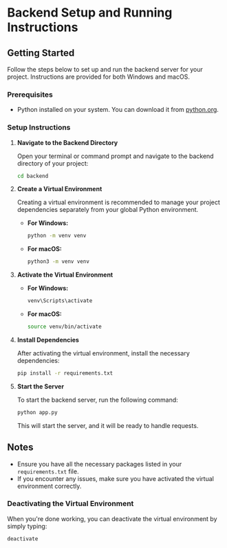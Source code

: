 
# Backend Setup and Running Instructions

## Getting Started

Follow the steps below to set up and run the backend server for your project. Instructions are provided for both Windows and macOS.

### Prerequisites

- Python installed on your system. You can download it from [python.org](https://www.python.org/downloads/).

### Setup Instructions

1. **Navigate to the Backend Directory**

    Open your terminal or command prompt and navigate to the backend directory of your project:

    ```sh
    cd backend
    ```

2. **Create a Virtual Environment**

    Creating a virtual environment is recommended to manage your project dependencies separately from your global Python environment.

    - **For Windows:**

      ```sh
      python -m venv venv
      ```

    - **For macOS:**

      ```sh
      python3 -m venv venv
      ```

3. **Activate the Virtual Environment**

    - **For Windows:**

      ```sh
      venv\Scripts\activate
      ```

    - **For macOS:**

      ```sh
      source venv/bin/activate
      ```

4. **Install Dependencies**

    After activating the virtual environment, install the necessary dependencies:

    ```sh
    pip install -r requirements.txt
    ```

5. **Start the Server**

    To start the backend server, run the following command:

    ```sh
    python app.py
    ```

    This will start the server, and it will be ready to handle requests.

## Notes

- Ensure you have all the necessary packages listed in your `requirements.txt` file.
- If you encounter any issues, make sure you have activated the virtual environment correctly.

### Deactivating the Virtual Environment

When you're done working, you can deactivate the virtual environment by simply typing:

```sh
deactivate
